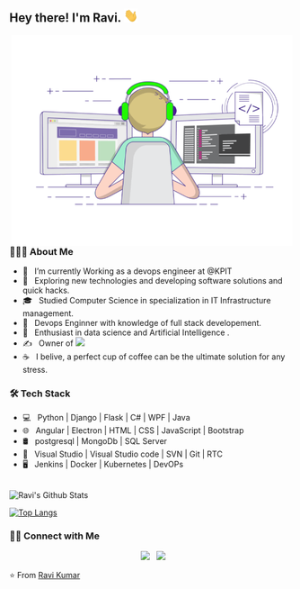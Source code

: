 <h2> Hey there! I'm Ravi. <img src="https://github.com/solankiravi/solankiravi/blob/main/Assets/Hi.gif" width="25"></h2>
<img align="right" alt="GIF" src="https://github.com/solankiravi/solankiravi/blob/main/Assets/coding.gif" width="500"/>

<h3> 👨🏻‍💻 About Me </h3>

- 🔭 &nbsp; I’m currently Working as a devops engineer at @KPIT
- 🤔 &nbsp; Exploring new technologies and developing software solutions and quick hacks.
- 🎓 &nbsp; Studied Computer Science in specialization in IT Infrastructure management.
- 💼 &nbsp; Devops Enginner with knowledge of full stack developement.
- 🌱 &nbsp; Enthusiast in data science and Artificial Intelligence .
- ✍️ &nbsp; Owner of <a href="https://www.youtube.com/channel/UCElB8X42691dD9R6xVTDLkw?view_as=subscriber"  rel="noopener noreferrer"><img src="https://img.icons8.com/plasticine/100/000000/youtube.png" width="30" /></a>
- ☕ &nbsp; I belive, a perfect cup of coffee can be the ultimate solution for any stress. 


<h3>🛠 Tech Stack</h3>

- 💻 &nbsp; Python | Django | Flask  | C# | WPF | Java
- 🌐 &nbsp; Angular | Electron | HTML | CSS | JavaScript | Bootstrap 
- 🛢 &nbsp; postgresql | MongoDb | SQL Server
- 🔧 &nbsp; Visual Studio | Visual Studio code | SVN | Git | RTC
- 🖥 &nbsp; Jenkins | Docker | Kubernetes | DevOPs

<br>

<img align="center" src="https://github-readme-stats.vercel.app/api?username=solankiravi&include_all_commits=true&count_private=true&show_icons=true&line_height=20&title_color=7A7ADB&icon_color=2234AE&text_color=D3D3D3&bg_color=0,000000,130F40" alt="Ravi's Github Stats">

</br>

[![Top Langs](https://github-readme-stats.vercel.app/api/top-langs/?username=solankiravi&layout=compact&text_color=daf7dc&bg_color=151515)](https://github.com/solankiravi/github-readme-stats)


<h3> 🤝🏻 Connect with Me </h3>

<p align="center">
&nbsp; <a href="https://www.linkedin.com/in/ravikumar96/" target="_blank" rel="noopener noreferrer"><img src="https://img.icons8.com/plasticine/100/000000/linkedin.png" width="50" /></a>
&nbsp; <a href="mailto:ravikumarsinghsolanki@gmail.com" target="_blank" rel="noopener noreferrer"><img src="https://img.icons8.com/plasticine/100/000000/gmail.png"  width="50" /></a>
</p>

⭐️ From [Ravi Kumar](https://github.com/solankiravi/solankiravi)
